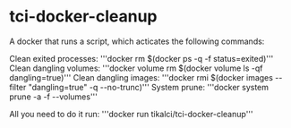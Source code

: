 # tci-docker-cleanup

A docker that runs a script, which acticates the following commands:

Clean exited processes:
'''docker rm $(docker ps -q -f status=exited)'''
Clean dangling volumes:
'''docker volume rm $(docker volume ls -qf dangling=true)'''
Clean dangling images:
'''docker rmi $(docker images --filter "dangling=true" -q --no-trunc)'''
System prune:
'''docker system prune -a -f --volumes'''

All you need to do it run:
'''docker run tikalci/tci-docker-cleanup'''
